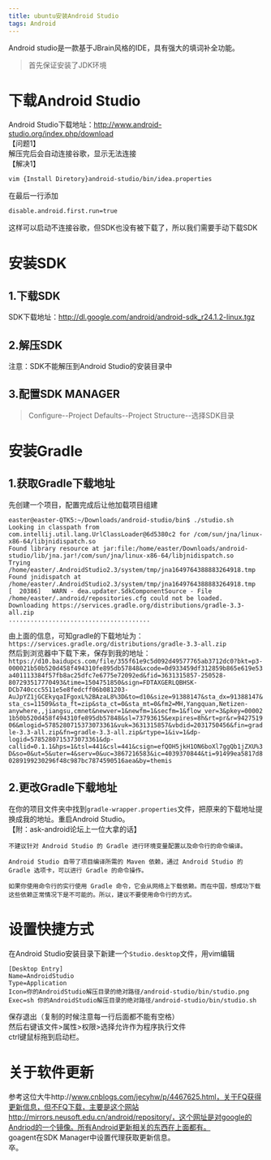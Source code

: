 ```yaml
---
title: ubuntu安装Android Studio
tags: Android 
---
```


Android studio是一款基于JBrain风格的IDE，具有强大的填词补全功能。

<!--more-->

> 首先保证安装了JDK环境  

# 下载Android Studio
Android Studio下载地址：http://www.android-studio.org/index.php/download  
【问题1】  
解压完后会自动连接谷歌，显示无法连接  
【解决1】  
```bash
vim {Install Diretory}android-studio/bin/idea.properties
```
在最后一行添加  
```bash
disable.android.first.run=true
```  
这样可以启动不连接谷歌，但SDK也没有被下载了，所以我们需要手动下载SDK

# 安装SDK
## 1.下载SDK  
SDK下载地址：http://dl.google.com/android/android-sdk_r24.1.2-linux.tgz  

## 2.解压SDK  
注意：SDK不能解压到Android Studio的安装目录中  

## 3.配置SDK MANAGER
> Configure--Project Defaults--Project Structure--选择SDK目录  


# 安装Gradle
## 1.获取Gradle下载地址  
先创建一个项目，配置完成后让他加载项目组建  

```vim
easter@easter-QTK5:~/Downloads/android-studio/bin$ ./studio.sh 
Looking in classpath from com.intellij.util.lang.UrlClassLoader@6d5380c2 for /com/sun/jna/linux-x86-64/libjnidispatch.so
Found library resource at jar:file:/home/easter/Downloads/android-studio/lib/jna.jar!/com/sun/jna/linux-x86-64/libjnidispatch.so
Trying /home/easter/.AndroidStudio2.3/system/tmp/jna1649764388883264918.tmp
Found jnidispatch at /home/easter/.AndroidStudio2.3/system/tmp/jna1649764388883264918.tmp
[  20386]   WARN - dea.updater.SdkComponentSource - File /home/easter/.android/repositories.cfg could not be loaded. 
Downloading https://services.gradle.org/distributions/gradle-3.3-all.zip
.......................................
```
由上面的信息，可知gradle的下载地址为：`https://services.gradle.org/distributions/gradle-3.3-all.zip`  
然后到浏览器中下载下来，保存到我的地址：`https://d10.baidupcs.com/file/355f61e9c5d092d49577765ab3712dc0?bkt=p3-000021b50b520d458f494310fe895db57848&xcode=0d933459df312859b865e619e53a401113384f57fb8ac25dfc7e6775e72092ed&fid=3631315857-250528-807293517770493&time=1504751850&sign=FDTAXGERLQBHSK-DCb740ccc5511e5e8fedcff06b081203-AuJpYZ1jGCEkyqaIFgoxL%2BAzaL8%3D&to=d10&size=91388147&sta_dx=91388147&sta_cs=11509&sta_ft=zip&sta_ct=0&sta_mt=0&fm2=MH,Yangquan,Netizen-anywhere,,jiangsu,cmnet&newver=1&newfm=1&secfm=1&flow_ver=3&pkey=000021b50b520d458f494310fe895db57848&sl=73793615&expires=8h&rt=pr&r=942751906&mlogid=5785280715373073361&vuk=3631315857&vbdid=2031750456&fin=gradle-3.3-all.zip&fn=gradle-3.3-all.zip&rtype=1&iv=1&dp-logid=5785280715373073361&dp-callid=0.1.1&hps=1&tsl=441&csl=441&csign=efQOH5jkH1ON6boXl7ggQb1jZXU%3D&so=0&ut=5&uter=4&serv=0&uc=3867216583&ic=4039370844&ti=91499ea5817d80289199230296f48c987bc7874590516aea&by=themis`  

## 2.更改Gradle下载地址  
在你的项目文件夹中找到`gradle-wrapper.properties`文件，把原来的下载地址提换成我的地址。重启Android Studio。  
【附：ask-android论坛上一位大拿的话】  
```
不建议针对 Android Studio 的 Gradle 进行环境变量配置以及命令行的命令编译。

Android Studio 自带了项目编译所需的 Maven 依赖，通过 Android Studio 的 Gradle 选项卡，可以进行 Gradle 的命令操作。

如果你使用命令行的实行使用 Gradle 命令，它会从网络上下载依赖。而在中国，想成功下载这些依赖正常情况下是不可能的。所以，建议不要使用命令行的方式。 
```

# 设置快捷方式
在Android Studio安装目录下新建一个`Studio.desktop`文件，用vim编辑  
```vim
[Desktop Entry]
Name=AndroidStudio
Type=Application
Icon=你的AndroidStudio解压目录的绝对路径/android-studio/bin/studio.png
Exec=sh 你的AndroidStudio解压目录的绝对路径/android-studio/bin/studio.sh

```
保存退出（复制的时候注意每一行后面都不能有空格）  
然后右键该文件>属性>权限>选择允许作为程序执行文件  
ctrl键鼠标拖到启动栏。  

# 关于软件更新
参考这位大牛http://www.cnblogs.com/jecyhw/p/4467625.html，关于FQ获得更新信息，但不FQ下载，主要是这个网站http://mirrors.neusoft.edu.cn/android/repository/，这个网址是对google的Andriod的一个镜像。所有Android更新相关的东西在上面都有。  
goagent在SDK Manager中设置代理获取更新信息。  
卒。

